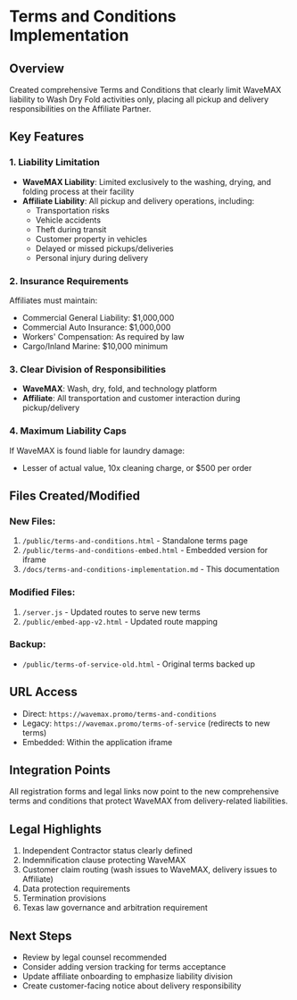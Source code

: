 # Terms and Conditions Implementation

## Overview
Created comprehensive Terms and Conditions that clearly limit WaveMAX liability to Wash Dry Fold activities only, placing all pickup and delivery responsibilities on the Affiliate Partner.

## Key Features

### 1. Liability Limitation
- **WaveMAX Liability**: Limited exclusively to the washing, drying, and folding process at their facility
- **Affiliate Liability**: All pickup and delivery operations, including:
  - Transportation risks
  - Vehicle accidents
  - Theft during transit
  - Customer property in vehicles
  - Delayed or missed pickups/deliveries
  - Personal injury during delivery

### 2. Insurance Requirements
Affiliates must maintain:
- Commercial General Liability: $1,000,000
- Commercial Auto Insurance: $1,000,000
- Workers' Compensation: As required by law
- Cargo/Inland Marine: $10,000 minimum

### 3. Clear Division of Responsibilities
- **WaveMAX**: Wash, dry, fold, and technology platform
- **Affiliate**: All transportation and customer interaction during pickup/delivery

### 4. Maximum Liability Caps
If WaveMAX is found liable for laundry damage:
- Lesser of actual value, 10x cleaning charge, or $500 per order

## Files Created/Modified

### New Files:
1. `/public/terms-and-conditions.html` - Standalone terms page
2. `/public/terms-and-conditions-embed.html` - Embedded version for iframe
3. `/docs/terms-and-conditions-implementation.md` - This documentation

### Modified Files:
1. `/server.js` - Updated routes to serve new terms
2. `/public/embed-app-v2.html` - Updated route mapping

### Backup:
- `/public/terms-of-service-old.html` - Original terms backed up

## URL Access
- Direct: `https://wavemax.promo/terms-and-conditions`
- Legacy: `https://wavemax.promo/terms-of-service` (redirects to new terms)
- Embedded: Within the application iframe

## Integration Points
All registration forms and legal links now point to the new comprehensive terms and conditions that protect WaveMAX from delivery-related liabilities.

## Legal Highlights
1. Independent Contractor status clearly defined
2. Indemnification clause protecting WaveMAX
3. Customer claim routing (wash issues to WaveMAX, delivery issues to Affiliate)
4. Data protection requirements
5. Termination provisions
6. Texas law governance and arbitration requirement

## Next Steps
- Review by legal counsel recommended
- Consider adding version tracking for terms acceptance
- Update affiliate onboarding to emphasize liability division
- Create customer-facing notice about delivery responsibility